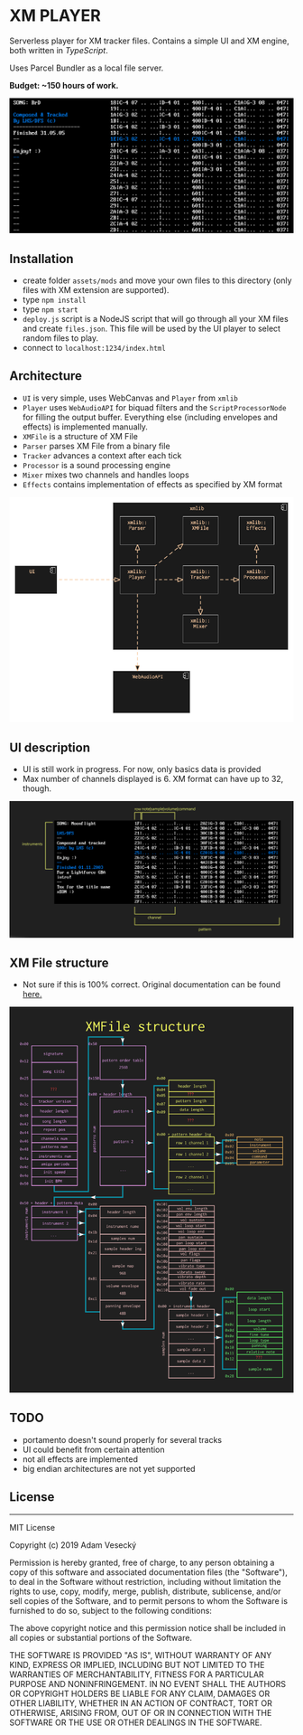 # XM PLAYER

Serverless player for XM tracker files. Contains a simple UI and XM engine, both written in *TypeScript*.

Uses Parcel Bundler as a local file server.

**Budget: ~150 hours of work.**

![XM Player screenshot](docs/screenshot.png)

## Installation
* create folder `assets/mods` and move your own files to this directory (only files with XM extension are supported). 
* type `npm install`
* type `npm start`
* `deploy.js` script is a NodeJS script that will go through all your XM files and create `files.json`. This file will be used by the UI player to select random files to play.
* connect to `localhost:1234/index.html`

## Architecture

* `UI` is very simple, uses WebCanvas and `Player` from `xmlib`
* `Player` uses `WebAudioAPI` for biquad filters and the `ScriptProcessorNode` for filling the output buffer. Everything else (including envelopes and effects) is implemented manually.
* `XMFile` is a structure of XM File
* `Parser` parses XM File from a binary file
* `Tracker` advances a context after each tick
* `Processor` is a sound processing engine
* `Mixer` mixes two channels and handles loops
* `Effects` contains implementation of effects as specified by XM format

![XM Architecture](docs/architecture.png)

## UI description

* UI is still work in progress. For now, only basics data is provided
* Max number of channels displayed is 6. XM format can have up to 32, though.

![UI legend](docs/xmplayer_ui.png)

## XM File structure

* Not sure if this is 100% correct. Original documentation can be found [here.](http://ftp.modland.com/pub/documents/format_documentation/FastTracker%202%20v2.04%20(.xm).html)

![XM File Structure](docs/xmfile_structure.png)

## TODO

* portamento doesn't sound properly for several tracks
* UI could benefit from certain attention
* not all effects are implemented
* big endian architectures are not yet supported

## License
--------

MIT License

Copyright (c) 2019 Adam Vesecký

Permission is hereby granted, free of charge, to any person obtaining a copy
of this software and associated documentation files (the "Software"), to deal
in the Software without restriction, including without limitation the rights
to use, copy, modify, merge, publish, distribute, sublicense, and/or sell
copies of the Software, and to permit persons to whom the Software is
furnished to do so, subject to the following conditions:

The above copyright notice and this permission notice shall be included in all
copies or substantial portions of the Software.

THE SOFTWARE IS PROVIDED "AS IS", WITHOUT WARRANTY OF ANY KIND, EXPRESS OR
IMPLIED, INCLUDING BUT NOT LIMITED TO THE WARRANTIES OF MERCHANTABILITY,
FITNESS FOR A PARTICULAR PURPOSE AND NONINFRINGEMENT. IN NO EVENT SHALL THE
AUTHORS OR COPYRIGHT HOLDERS BE LIABLE FOR ANY CLAIM, DAMAGES OR OTHER
LIABILITY, WHETHER IN AN ACTION OF CONTRACT, TORT OR OTHERWISE, ARISING FROM,
OUT OF OR IN CONNECTION WITH THE SOFTWARE OR THE USE OR OTHER DEALINGS IN THE
SOFTWARE.
